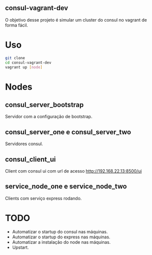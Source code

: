 consul-vagrant-dev
---

O objetivo desse projeto é simular um cluster do consul no vagrant de forma fácil.

# Uso

```bash
git clone
cd consul-vagrant-dev
vagrant up [node]
```

# Nodes

## consul_server_bootstrap

Servidor com a configuração de bootstrap.

## consul_server_one e consul_server_two

Servidores consul.

## consul_client_ui

Client com consul ui com url de acesso http://192.168.22.13:8500/ui

## service_node_one e service_node_two

Clients com serviço express rodando.

# TODO

- Automatizar o startup do consul nas máquinas.
- Automatizar o startup do express nas máquinas.
- Automatizar a instalação do node nas máquinas.
- Upstart.
